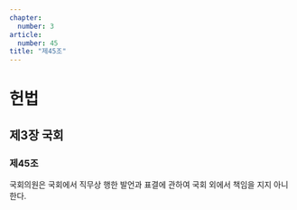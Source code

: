 ```yaml
---
chapter:
  number: 3
article:
  number: 45
title: "제45조"
---
```

# 헌법

## 제3장 국회

### 제45조

국회의원은 국회에서 직무상 행한 발언과 표결에 관하여 국회 외에서 책임을 지지 아니한다.
